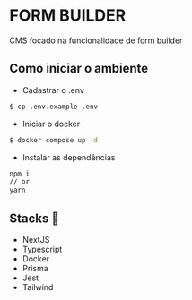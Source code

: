 # FORM BUILDER
CMS focado na funcionalidade de form builder

## Como iniciar o ambiente
- Cadastrar o .env
```bash
$ cp .env.example .env
```

- Iniciar o docker
```bash
$ docker compose up -d
```

- Instalar as dependências
```bash
npm i
// or
yarn
```

## Stacks 🚀
- NextJS
- Typescript
- Docker
- Prisma
- Jest
- Tailwind